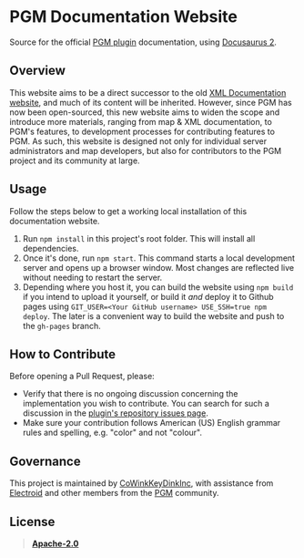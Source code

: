 # PGM Documentation Website

Source for the official [PGM plugin](https://github.com/PGMDev/PGM) documentation, using [Docusaurus 2](https://docusaurus.io/).

## Overview

This website aims to be a direct successor to the old [XML Documentation website](https://github.com/OvercastNetwork/docs.oc.tc), and much of its content will be inherited. However, since PGM has now been open-sourced, this new website aims to widen the scope and introduce more materials, ranging from map & XML documentation, to PGM's features, to development processes for contributing features to PGM. As such, this website is designed not only for individual server administrators and map developers, but also for contributors to the PGM project and its community at large.

## Usage

Follow the steps below to get a working local installation of this documentation website.

1. Run `npm install` in this project's root folder. This will install all dependencies.
2. Once it's done, run `npm start`. This command starts a local development server and opens up a browser window. Most changes are reflected live without needing to restart the server.
3. Depending where you host it, you can build the website using `npm build` if you intend to upload it yourself, or build it _and_ deploy it to Github pages using `GIT_USER=<Your GitHub username> USE_SSH=true npm deploy`. The later is a convenient way to build the website and push to the `gh-pages` branch.

## How to Contribute

Before opening a Pull Request, please:

- Verify that there is no ongoing discussion concerning the implementation you wish to contribute. You can search for such a discussion in the [plugin's repository issues page](https://github.com/PGMDev/PGM/issues).
- Make sure your contribution follows American (US) English grammar rules and spelling, e.g. "color" and not "colour".

## Governance

This project is maintained by [CoWinkKeyDinkInc](https://github.com/CoWinkKeyDinkInc), with assistance from [Electroid](https://github.com/Electroid) and other members from the [PGM](https://discord.gg/RTcBe5AKRA) community.

## License

> [**Apache-2.0**](https://github.com/PGMDev/Website/blob/master/LICENSE)

